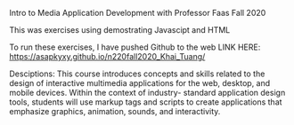 Intro to Media Application Development with Professor Faas Fall 2020


This was exercises using demostrating Javascipt and HTML

To run these exercises, I have pushed Github to the web LINK HERE: https://asapkyxy.github.io/n220fall2020_Khai_Tuang/


Desciptions:
This course introduces concepts and skills related to the design of interactive multimedia 
applications for the web, desktop, and mobile devices. Within the context of industry-
standard application design tools, students will use markup tags and scripts to create 
applications that emphasize graphics, animation, sounds, and interactivity.  
